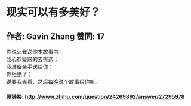 # 现实可以有多美好？
## 作者: Gavin Zhang  赞同: 17
你说让我送你本故事书；  
我心存疑惑的去挑选；  
我准备亲手送给你；  
你拒绝了；  
说要我先看，然后每晚说个故事给你听。

#### 原链接: http://www.zhihu.com/question/24269892/answer/27295978